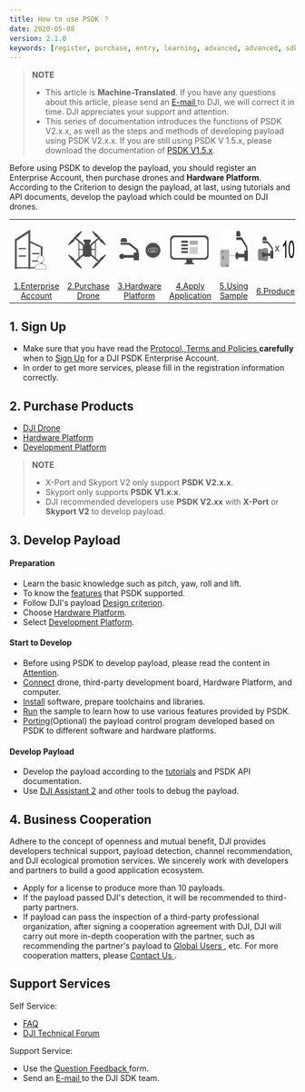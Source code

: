 ```yaml
---
title: How to use PSDK ？
date: 2020-05-08
version: 2.1.0
keywords: [register, purchase, entry, learning, advanced, advanced, sdk]
---
```

> **NOTE** 
> * This article is **Machine-Translated**. If you have any questions about this article, please send an <a href="mailto:dev@dji.com">E-mail </a>to DJI, we will correct it in time. DJI appreciates your support and attention. 
> * This series of documentation introduces the functions of PSDK V2.x.x, as well as the steps and methods of developing payload using PSDK V2.x.x. If you are still using PSDK V 1.5.x, please download the documentation of [PSDK V1.5.x](https://terra-1-g.djicdn.com/71a7d383e71a4fb8887a310eb746b47f/psdk/payload-sdk-doc-1.0.zip).

Before using PSDK to develop the payload, you should register an Enterprise Account, then purchase drones and **Hardware Platform**. According to the Criterion to design the payload, at last, using tutorials and API documents, develop the payload which could be mounted on DJI drones.

<div>
<table>
<tbody>
  <tr>
   <td style="border-right: none;border-left: none;"><div><p><span>
      <img src="../images/how-to-use/1.png" width="60" style="vertical-align:middle" alt/></span></p></div></td></td>
       <td style="border-right: none;border-left: none;"><div><p><span>
      <img src="../images/how-to-use/2.png" width="70" style="vertical-align:middle" alt/></span></p></div></td></td>
        <td style="border-right: none;border-left: none;"><div><p><span>
      <img src="../images/how-to-use/3.png" width="90" style="vertical-align:middle" alt/></span></p></div></td></td>
         <td style="border-right: none;border-left: none;"><div><p><span>
      <img src="../images/how-to-use/4.png" width="70" style="vertical-align:middle" alt/></span></p></div></td></td>
         <td style="border-right: none;border-left: none;"><div><p><span>
      <img src="../images/how-to-use/5.png" height="70" width="90" style="vertical-align:middle" alt/></span></p></div></td></td>
         <td style="border-right: none;border-left: none;"><div><p><span>
      <img src="../images/how-to-use/7.png" height="50" width="100" style="vertical-align:middle" alt/></span></p></div></td></td>
         <td style="border-right: none;border-left: none;"><div><p><span>
      <img src="../images/how-to-use/8.png" height="50" width="70" style="vertical-align:middle" alt/></span></p></div></td></td>
  </tr>
  <tr>
   <td style="text-align:center"><a href="https://developer.dji.com/payload-sdk/apply/" target="_blank">1.Enterprise Account</a></td>
   <td style="text-align:center"><a href="https://www.dji.com/products/compare-m200-series?site=brandsite&from=nav" target="_blank" >2.Purchase Drone</a></td>
   <td style="text-align:center"><a href="../payloadguide/hardware.html">3.Hardware Platform</a></td>
   <td style="text-align:center"><a href="https://developer.dji.com/user/apps/#allhtml">4.Apply Application</a></td>
   <td style="text-align:center"><a href="../quickstart/run-the-sample.html">5.Using Sample</a></td>
   <td style="text-align:center"><a href="mailto:dev@dji.com">6.Produce</a></td>
   <td style="text-align:center"><a href="mailto:dev@dji.com">7.Join Ecology</a></td>
  </tr>
</tbody>
</table>
</div>

## 1. Sign Up
* Make sure that you have read the <a href="https://developer.dji.com/policies/privacy/"> Protocol, Terms and Policies </a> **carefully** when to <a href="https://developer.dji.com/payload-sdk/apply/" target="_blank"> Sign Up</a> for a DJI PSDK Enterprise Account.
* In order to get more services, please fill in the registration information correctly.

## 2. Purchase Products
* <a href="https://www.dji.com/en/products/compare-m200-series?site=brandsite&from=nav" target="_blank"> DJI Drone </a>
* [Hardware Platform](../payloadguide/hardware.html)
* [Development Platform](../payloadguide/platform.html)

> **NOTE**
> * X-Port and Skyport V2 only support **PSDK V2.x.x**.
> * Skyport only supports **PSDK V1.x.x**.
> * DJI recommended developers use **PSDK V2.xx** with **X-Port** or **Skyport V2** to develop payload.

## 3. Develop Payload

#### Preparation

* Learn the basic knowledge such as pitch, yaw, roll and lift.
* To know the [features](./feature-list.html) that PSDK supported.
* Follow DJI's payload [Design criterion](../payloadguide/payload-criterion.html).
* Choose [Hardware Platform](../payloadguide/hardware.html).
* Select [Development Platform](../payloadguide/platform.html).

#### Start to Develop

* Before using PSDK to develop payload, please read the content in [Attention](../quickstart/attention.html).
* [Connect](../quickstart/device-connection.html) drone, third-party development board, Hardware Platform, and computer.
* [Install](../quickstart/development-environment.html) software, prepare toolchains and libraries.
* [Run](../quickstart/run-the-sample.html) the sample to learn how to use various features provided by PSDK.
* [Porting](../quickstart/porting.html)(Optional) the payload control program developed based on PSDK to different software and hardware platforms.

#### Develop Payload
* Develop the payload according to the [tutorials](../tutorial/initial.html) and PSDK API documentation.
* Use [DJI Assistant 2](https://www.dji.com/en/downloads) and other tools to debug the payload.

## 4. Business Cooperation
Adhere to the concept of openness and mutual benefit, DJI provides developers technical support, payload detection, channel recommendation, and DJI ecological promotion services. We sincerely work with developers and partners to build a good application ecosystem.

* Apply for a license to produce more than 10 payloads.
* If the payload passed DJI's detection, it will be recommended to third-party partners.
* If payload can pass the inspection of a third-party professional organization, after signing a cooperation agreement with DJI, DJI will carry out more in-depth cooperation with the partner, such as recommending the partner's payload to <a href="https://www.dji.com/en/products/enterprise#partner-payloads">Global Users </a>, etc. For more cooperation matters, please <a href="mailto:dev@dji.com">Contact Us </a>.

## Support Services
Self Service:
* <a href="https://developer.dji.com/payload-sdk/documentation/faq/index.html"> FAQ </a>
* <a href="https://forum.dji.com/forum-139-1.html?from=developer"> DJI Technical Forum </a>

Support Service:
* Use the <a href="https://formcrafts.com/a/dji-developer-feedback-en"> Question Feedback </a> form.
* Send an <a href="mailto:dev@dji.com"> E-mail </a> to the DJI SDK team.
